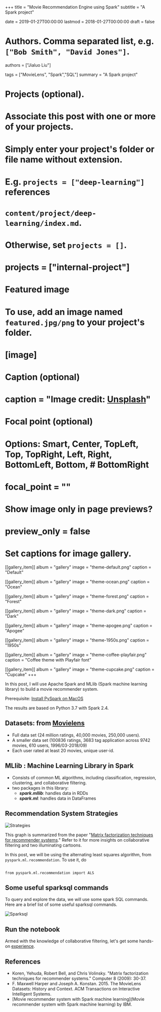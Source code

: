 +++
title = "Movie Recommendation Engine using Spark"
subtitle = "A Spark project"

date = 2019-01-27T00:00:00
lastmod = 2018-01-27T00:00:00
draft = false

# Authors. Comma separated list, e.g. `["Bob Smith", "David Jones"]`.
authors = ["Jialuo Liu"]

tags = ["MovieLens", "Spark","SQL"]
summary = "A Spark project"

# Projects (optional).
#   Associate this post with one or more of your projects.
#   Simply enter your project's folder or file name without extension.
#   E.g. `projects = ["deep-learning"]` references
#   `content/project/deep-learning/index.md`.
#   Otherwise, set `projects = []`.
# projects = ["internal-project"]

# Featured image
# To use, add an image named `featured.jpg/png` to your project's folder.
# [image]
  # Caption (optional)
  # caption = "Image credit: [**Unsplash**](https://unsplash.com/photos/CpkOjOcXdUY)"

  # Focal point (optional)
  # Options: Smart, Center, TopLeft, Top, TopRight, Left, Right, BottomLeft, Bottom, # BottomRight
  # focal_point = ""

  # Show image only in page previews?
  # preview_only = false

# Set captions for image gallery.

[[gallery_item]]
album = "gallery"
image = "theme-default.png"
caption = "Default"

[[gallery_item]]
album = "gallery"
image = "theme-ocean.png"
caption = "Ocean"

[[gallery_item]]
album = "gallery"
image = "theme-forest.png"
caption = "Forest"

[[gallery_item]]
album = "gallery"
image = "theme-dark.png"
caption = "Dark"

[[gallery_item]]
album = "gallery"
image = "theme-apogee.png"
caption = "Apogee"

[[gallery_item]]
album = "gallery"
image = "theme-1950s.png"
caption = "1950s"

[[gallery_item]]
album = "gallery"
image = "theme-coffee-playfair.png"
caption = "Coffee theme with Playfair font"

[[gallery_item]]
album = "gallery"
image = "theme-cupcake.png"
caption = "Cupcake"
+++

In this post, I will use Apache Spark and MLlib (Spark machine learning library) to build a movie recommender system.

Prerequisite: [Install PySpark on MacOS](https://liujl93.github.io/post/pyspark/)

The results are based on Python 3.7 with Spark 2.4.

## Datasets: from [Movielens](https://grouplens.org/datasets/movielens/latest/)

[comment]: <> ( MovieLens uses "collaborative filtering" technology to make recommendations of movies.)
- Full data set (24 million ratings, 40,000 movies, 250,000 users).
- A smaller data set (100836 ratings, 3683 tag application across 9742 movies, 610 users, 1996/03-2018/09)
- Each user rated at least 20 movies, unique user-id.

## MLlib : Machine Learning Library in Spark

- Consists of common ML algorithms, including classification, regression, clustering, and collaborative filtering.
- two packages in this library:
    * ***spark.mllib***: handles data in RDDs
    * ***spark.ml***: handles data in DataFrames

## Recommendation System Strategies
![Strategies](/img/post/movierec/movierec4.png)

This graph is summarized from the paper "[Matrix factorization techniques for recommender systems](https://datajobs.com/data-science-repo/Recommender-Systems-[Netflix].pdf)." Refer to it for more insights on collaborative filtering and two illuminating cartoons.

In this post, we will be using the alternating least squares algorithm, from `pyspark.ml.recommendation`. To use it, do

```{python}

from pyspark.ml.recommendation import ALS

```


## Some useful sparksql commands
To query and explore the data, we will use some spark SQL commands. Here are a brief list of some useful sparksql commands.

![Sparksql](/img/post/movierec/movierec2.jpeg)


## Run the notebook
Armed with the knowledge of collaborative filtering, let's get some hands-on [experience](https://github.com/liujl93/Movie-Recommendation-Engine-using-Spark/blob/master/MovieLens-Recommendation-System-PySpark-ALS.ipynb).

## References

- Koren, Yehuda, Robert Bell, and Chris Volinsky. "Matrix factorization techniques for recommender systems." Computer 8 (2009): 30-37.
- F. Maxwell Harper and Joseph A. Konstan. 2015. The MovieLens Datasets: History and Context. ACM Transactions on Interactive Intelligent Systems.
- [Movie recommender system with Spark machine learning](Movie recommender system with Spark machine learning) by IBM.
